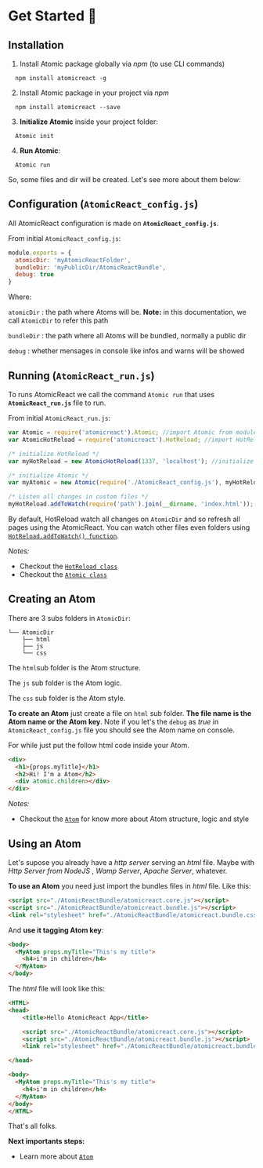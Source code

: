 # Get Started :rocket:

## Installation
1. Install Atomic package globally via *npm* (to use CLI commands)
```
  npm install atomicreact -g
```
2. Install Atomic package in your project via *npm*
```
  npm install atomicreact --save
```
3. **Initialize Atomic** inside your project folder:
```
  Atomic init
```
4. **Run Atomic**:
```
  Atomic run
```

So, some files and dir will be created. Let's see more about them below:

## Configuration (**`AtomicReact_config.js`**)

All AtomicReact configuration is made on **`AtomicReact_config.js`**.

From initial `AtomicReact_config.js`:
``` js
module.exports = {
  atomicDir: 'myAtomicReactFolder',
  bundleDir: 'myPublicDir/AtomicReactBundle',
  debug: true
}
```
Where:

`atomicDir` : the path where Atoms will be. **Note:** in this documentation, we call `AtomicDir` to refer this path

`bundleDir` : the path where all Atoms will be bundled, normally a public dir

`debug` : whether mensages in console like infos and warns will be showed

## Running (**`AtomicReact_run.js`**)

To runs AtomicReact we call the command `Atomic run` that uses **`AtomicReact_run.js`** file to run.

From initial `AtomicReact_run.js`:
``` js
var Atomic = require('atomicreact').Atomic; //import Atomic from module
var AtomicHotReload = require('atomicreact').HotReload; //import HotReload from module

/* initialize HotReload */
var myHotReload = new AtomicHotReload(1337, 'localhost'); //initialize HotReload on localhost:1337

/* initialize Atomic */
var myAtomic = new Atomic(require('./AtomicReact_config.js'), myHotReload); //initialize Atomic using HotReload

/* Listen all changes in custom files */
myHotReload.addToWatch(require('path').join(__dirname, 'index.html'));
```

By default, HotReload watch all changes on `AtomicDir` and so refresh all pages using the AtomicReact.
You can watch other files even folders using [`HotReload.addToWatch() function`](HotReloadClass?id=watching-custom-files-and-dirs).

*Notes:*
  * Checkout the [`HotReload class`](HotReloadClass)
  * Checkout the [`Atomic class`](AtomicClass)


## Creating an Atom

There are 3 subs folders in `AtomicDir`:
``` text
└── AtomicDir
    ├── html
    ├── js
    └── css
```

The `html`sub folder  is the Atom structure.

The `js` sub folder is the Atom logic.

The `css` sub folder is the Atom style.

**To create an Atom** just create a file on `html` sub folder. **The file name is the Atom name or the Atom key**. Note if you let's the `debug` as *true* in `AtomicReact_config.js` file you should see the Atom name on console.

For while just put the follow html code inside your Atom.
``` html
<div>
  <h1>{props.myTitle}</h1>
  <h2>Hi! I'm a Atom</h2>
  <div atomic.children></div>
</div>
```
*Notes:*
  * Checkout the [`Atom`](Atom) for know more about Atom structure, logic and style

## Using an Atom

Let's supose you already have a *http server* serving an *html* file. Maybe with *Http Server from NodeJS* , *Wamp Server*, *Apache Server*, whatever.

**To use an Atom** you need just import the bundles files in *html* file. Like this:

``` html
<script src="./AtomicReactBundle/atomicreact.core.js"></script>
<script src="./AtomicReactBundle/atomicreact.bundle.js"></script>
<link rel="stylesheet" href="./AtomicReactBundle/atomicreact.bundle.css">
```

And **use it tagging Atom key**:

``` html
<body>
  <MyAtom props.myTitle="This's my title">
    <h4>i'm in children</h4>
  </MyAtom>
</body>
```

The *html* file will look like this:

``` html
<HTML>
<head>
	<title>Hello AtomicReact App</title>

	<script src="./AtomicReactBundle/atomicreact.core.js"></script>
	<script src="./AtomicReactBundle/atomicreact.bundle.js"></script>
	<link rel="stylesheet" href="./AtomicReactBundle/atomicreact.bundle.css">

</head>

<body>
  <MyAtom props.myTitle="This's my title">
    <h4>i'm in children</h4>
  </MyAtom>
</body>
</HTML>
```

That's all folks.

**Next importants steps:**
  * Learn more about [`Atom`](Atom)
